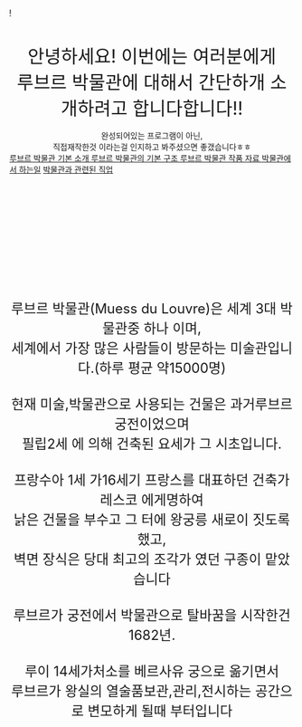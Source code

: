   <!doctype html><meta charset="utf-8"
   <html>  <head>  <title>  루브르 박물관  </title>  <link rel="stylesheet" type="text/css" href="semantic/semantic.css">  <script    src="https://code.jquery.com/jquery-3.1.1.min.js"    integrity="sha256-hVVnYaiADRTO2PzUGmuLJr8BLUSjGIZsDYGmIJLv2b8="    crossorigin="anonymous"></script>  <script src="semantic/semantic.js"></script>
  <center>    <font size=3>    <marquee direction="right" scrolldelay="1"> 환영합니다!</marquee>    <br><br><br>  </font>  <font size=6.5> 안녕하세요! 이번에는 여러분에게<br>     루브르 박물관에 대해서 간단하개 소개하려고 합니다합니다!!</font><br><br>  완성되어있는 프로그램이 아닌,<br> 직접재작한것 이라는걸 인지하고 봐주셨으면 좋갰습니다ㅎㅎ</center><div class="ui vertical pointing menu">  <a class="active item" href=Loerve.html>    루브르 박물관 기본 소개  </a>  <a class="item" href=jin.html >    루브르 박물관의 기본 구조  </a>  <a class="item"href=love.html>  루브르 박물관 작품 자료  </a>  <a Class="item" href=loove.html>  박물관에서 하는일</a>      <a Class="item" href=looove.html>     박물관과 관련된 직업    </a></div></body>
<style>   ol{background-image:url('Luver.jpg');   font-size:100px;   height:300px;   background-repeat:no-repeat;   background-position:center; top;   margin:-50 auto;  } </style> <ol> </ol><br><center>  <font size=5>루브르 박물관(Muess du Louvre)은 세계 3대 박물관중 하나 이며,<br>세계에서 가장 많은 사람들이 방문하는 미술관입니다.(하루 평균 약15000명)<br><br>현재 미술,박물관으로 사용되는 건물은 과거루브르 궁전이었으며<br> 필립2세 에 의해 건축된 요세가 그 시초입니다.<br><br>프랑수아 1세 가16세기 프랑스를 대표하던 건축가 레스코 에게명하여<br> 낡은 건물을 부수고 그 터에 왕궁릉 새로이 짓도록했고,<br>벽면 장식은 당대 최고의 조각가 였던 구종이 맡았습니다<br><br>루브르가 궁전에서 박물관으로 탈바꿈을 시작한건 1682년.<br><br>루이 14세가처소를 베르사유 궁으로 옮기면서<br> 루브르가 왕실의 열술품보관,관리,전시하는 공간으로 변모하게 될때 부터입니다</font></center>  </head>
  <body>
  </html>
